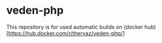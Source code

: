 # veden-php
This repository is for used automatic builds on (docker hub)[https://hub.docker.com/r/theryaz/veden-php/]

